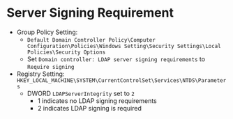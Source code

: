 # Server Signing Requirement
- Group Policy Setting:
	- `Default Domain Controller Policy\Computer Configuration\Policies\Windows Setting\Security Settings\Local Policies\Security Options`
	- Set `Domain controller: LDAP server signing requirements` to `Require signing`
- Registry Setting: `HKEY_LOCAL_MACHINE\SYSTEM\CurrentControlSet\Services\NTDS\Parameters`
	- DWORD `LDAPServerIntegrity` set to `2`
		- 1 indicates no LDAP signing requirements
		- 2 indicates LDAP signing is required